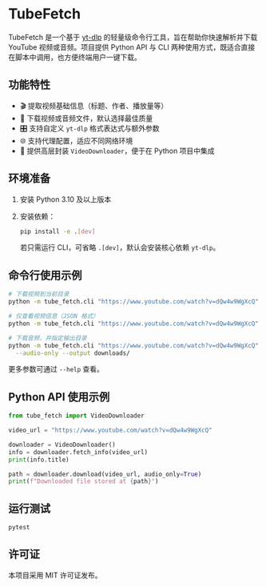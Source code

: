 # TubeFetch

TubeFetch 是一个基于 [yt-dlp](https://github.com/yt-dlp/yt-dlp) 的轻量级命令行工具，旨在帮助你快速解析并下载 YouTube 视频或音频。项目提供 Python API 与 CLI 两种使用方式，既适合直接在脚本中调用，也方便终端用户一键下载。

## 功能特性

- 🎬 提取视频基础信息（标题、作者、播放量等）
- 💾 下载视频或音频文件，默认选择最佳质量
- 🎛 支持自定义 `yt-dlp` 格式表达式与额外参数
- 🌐 支持代理配置，适应不同网络环境
- 🧰 提供高层封装 `VideoDownloader`，便于在 Python 项目中集成

## 环境准备

1. 安装 Python 3.10 及以上版本
2. 安装依赖：

   ```bash
   pip install -e .[dev]
   ```

   若只需运行 CLI，可省略 `.[dev]`，默认会安装核心依赖 `yt-dlp`。

## 命令行使用示例

```bash
# 下载视频到当前目录
python -m tube_fetch.cli "https://www.youtube.com/watch?v=dQw4w9WgXcQ"

# 仅查看视频信息（JSON 格式）
python -m tube_fetch.cli "https://www.youtube.com/watch?v=dQw4w9WgXcQ" --info --json

# 下载音频，并指定输出目录
python -m tube_fetch.cli "https://www.youtube.com/watch?v=dQw4w9WgXcQ" \
  --audio-only --output downloads/
```

更多参数可通过 `--help` 查看。

## Python API 使用示例

```python
from tube_fetch import VideoDownloader

video_url = "https://www.youtube.com/watch?v=dQw4w9WgXcQ"

downloader = VideoDownloader()
info = downloader.fetch_info(video_url)
print(info.title)

path = downloader.download(video_url, audio_only=True)
print(f"Downloaded file stored at {path}")
```

## 运行测试

```bash
pytest
```

## 许可证

本项目采用 MIT 许可证发布。
